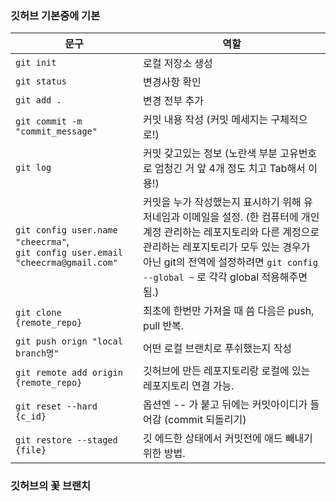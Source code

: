 ### 깃허브 기본중에 기본

| 문구                                                         | 역할                                                         |
| ------------------------------------------------------------ | ------------------------------------------------------------ |
| `git init`                                                   | 로컬 저장소 생성                                             |
| `git status`                                                 | 변경사항 확인                                                |
| `git add .`                                                  | 변경 전부 추가                                               |
| `git commit -m "commit_message"`                             | 커밋 내용 작성 (커밋 메세지는 구체적으로!)                   |
| `git log`                                                    | 커밋 갖고있는 정보 (노란색 부분 고유번호로 엄청긴 거 앞 4개 정도 치고 Tab해서 이용!) |
| `git config user.name "cheecrma"`, <br />`git config user.email "cheecrma@gmail.com"` | 커밋을 누가 작성했는지 표시하기 위해 유저네임과 이메일을 설정. (한 컴퓨터에 개인 계정 관리하는 레포지토리와 다른 계정으로 관리하는 레포지토리가 모두 있는 경우가 아닌 git의 전역에 설정하려면 `git config --global ~` 로 각각 global 적용해주면 됨.) |
| `git clone {remote_repo}`                                    | 최초에 한번만 가져올 때 씀 다음은 push, pull 반복.           |
| `git push orign "local branch명"`                            | 어떤 로컬 브랜치로 푸쉬했는지 작성                           |
| `git remote add origin {remote_repo}`                        | 깃허브에 만든 레포지토리랑 로컬에 있는 레포지토리 연결 가능. |
| `git reset --hard {c_id}`                                    | 옵션엔 -- 가 붙고 뒤에는 커밋아이디가 들어감 (commit 되돌리기) |
| `git restore --staged {file}`                                | 깃 에드한 상태에서 커밋전에 애드 빼내기위한 방법.            |

### 깃허브의 꽃 브랜치

